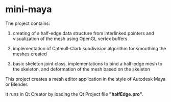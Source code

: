 # mini-maya

The project contains:

1. creating of a half-edge data structure from interlinked pointers and visualization of the mesh using OpenGL vertex buffers

2. implementation of Catmull-Clark subdivision algorithm for smoothing the meshes created

3. basic skeleton joint class, implementations to bind a half-edge mesh to the skeleton, and deformation of the mesh based on the skeleton


This project creates a mesh editor application in the style of Autodesk Maya or Blender.

It runs in Qt Creator by loading the Qt Project file **"halfEdge.pro"**.
